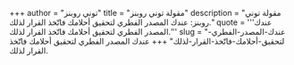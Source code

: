 +++
author = "توني روبنز"
title = "مقولة توني روبنز"
description = "مقولة توني روبنز: عندك المصدر الفطري لتحقيق أحلامك فاتّخذ القرار لذلك."
quote = '''عندك المصدر الفطري لتحقيق أحلامك فاتّخذ القرار لذلك.''' 
slug = "عندك-المصدر-الفطري-لتحقيق-أحلامك-فاتّخذ-القرار-لذلك"
+++
عندك المصدر الفطري لتحقيق أحلامك فاتّخذ القرار لذلك.
